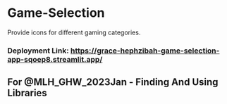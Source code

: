 # Game-Selection
Provide icons for different gaming categories. 

### Deployment Link: https://grace-hephzibah-game-selection-app-sqoep8.streamlit.app/

## For @MLH_GHW_2023Jan - Finding And Using Libraries
